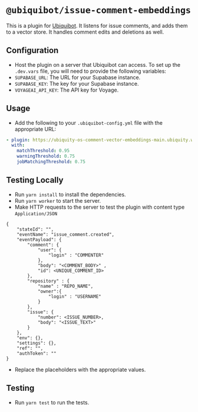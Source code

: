 # `@ubiquibot/issue-comment-embeddings`

This is a plugin for [Ubiquibot](https://github.com/ubiquity/ubiquibot-kernel). It listens for issue comments, and adds them to a vector store. It handles comment edits and deletions as well.

## Configuration

- Host the plugin on a server that Ubiquibot can access.
  To set up the `.dev.vars` file, you will need to provide the following variables:
- `SUPABASE_URL`: The URL for your Supabase instance.
- `SUPABASE_KEY`: The key for your Supabase instance.
- `VOYAGEAI_API_KEY`: The API key for Voyage.

## Usage

- Add the following to your `.ubiquibot-config.yml` file with the appropriate URL:
```yaml
- plugin: https://ubiquity-os-comment-vector-embeddings-main.ubiquity.workers.dev
  with:
    matchThreshold: 0.95
    warningThreshold: 0.75
    jobMatchingThreshold: 0.75
```

## Testing Locally

- Run `yarn install` to install the dependencies.
- Run `yarn worker` to start the server.
- Make HTTP requests to the server to test the plugin with content type `Application/JSON`

```
{
    "stateId": "",
    "eventName": "issue_comment.created",
    "eventPayload": {
        "comment": {
            "user": {
                "login" : "COMMENTER"
            },
            "body": "<COMMENT_BODY>" ,
            "id": <UNIQUE_COMMENT_ID>
        },
        "repository" : {
            "name" : "REPO_NAME",
            "owner":{
                "login" : "USERNAME"
            }
        },
        "issue": {
            "number": <ISSUE_NUMBER>,
            "body": "<ISSUE_TEXT>"
        }
    },
    "env": {},
    "settings": {},
    "ref": "",
    "authToken": ""
}
```

- Replace the placeholders with the appropriate values.

## Testing

- Run `yarn test` to run the tests.
